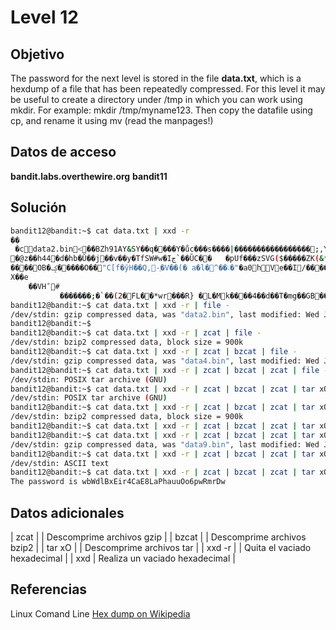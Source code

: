 # Level 12

## Objetivo
The password for the next level is stored in the file **data.txt**, which is a hexdump of a file that has been repeatedly compressed. For this level it may be useful to create a directory under /tmp in which you can work using mkdir. For example: mkdir /tmp/myname123. Then copy the datafile using cp, and rename it using mv (read the manpages!)
## Datos de acceso
**bandit.labs.overthewire.org**
**bandit11**

## Solución

```bash
bandit12@bandit:~$ cat data.txt | xxd -r
��
 �cdata2.bin<��BZh91AY&SY��q����Y�ůc���s����|�����������������;,YA�dz�@�hi�h4dz�=F��CA�4��z��<��z�hy@�=@����@
�@z��h44�d�hb�Ŭ��j��v��y�TfSW#w�Iڃ`��ȔC��   �pUf���zSVG($�����ZK(&*��nkxM�����j�S��$�:|�ہҺ/��[�ӕ�>2���ұ)P�&���>ڗ����~��@��A�xo���3<�
����OB�ݤ�����O��"C[f�ўH��Q,-֤�V��(� a�l�^��˔�"�a0hVe��I/����q%p[��B&
X��e
    ��VHﹰ#
           �������;�`��(2�FL��*wr���R} �L�Mk����4��d��T�mg��GB���--��ĥzE^-�DξT*���ܑN$#-}�9��}<bandit12@bandit:~$
bandit12@bandit:~$ cat data.txt | xxd -r | file -
/dev/stdin: gzip compressed data, was "data2.bin", last modified: Wed Jan 11 19:18:38 2023, max compression, from Unix
bandit12@bandit:~$
bandit12@bandit:~$ cat data.txt | xxd -r | zcat | file -
/dev/stdin: bzip2 compressed data, block size = 900k
bandit12@bandit:~$ cat data.txt | xxd -r | zcat | bzcat | file -
/dev/stdin: gzip compressed data, was "data4.bin", last modified: Wed Jan 11 19:18:38 2023, max compression, from Unix
bandit12@bandit:~$ cat data.txt | xxd -r | zcat | bzcat | zcat | file -
/dev/stdin: POSIX tar archive (GNU)
bandit12@bandit:~$ cat data.txt | xxd -r | zcat | bzcat | zcat | tar xO | file -
/dev/stdin: POSIX tar archive (GNU)
bandit12@bandit:~$ cat data.txt | xxd -r | zcat | bzcat | zcat | tar xO | tar xO | file -
/dev/stdin: bzip2 compressed data, block size = 900k
bandit12@bandit:~$ cat data.txt | xxd -r | zcat | bzcat | zcat | tar xO | tar xO | bzcat | file -                                                                             /dev/stdin: POSIX tar archive (GNU)
bandit12@bandit:~$ cat data.txt | xxd -r | zcat | bzcat | zcat | tar xO | tar xO | bzcat | tar xO | file -
/dev/stdin: gzip compressed data, was "data9.bin", last modified: Wed Jan 11 19:18:38 2023, max compression, from Unix
bandit12@bandit:~$ cat data.txt | xxd -r | zcat | bzcat | zcat | tar xO | tar xO | bzcat | tar xO | zcat | file -
/dev/stdin: ASCII text
bandit12@bandit:~$ cat data.txt | xxd -r | zcat | bzcat | zcat | tar xO | tar xO | bzcat | tar xO | zcat
The password is wbWdlBxEir4CaE8LaPhauuOo6pwRmrDw
```
## Datos adicionales
| zcat | | Descomprime archivos gzip |
| bzcat | | Descomprime archivos bzip2 |
| tar xO | | Descomprime archivos tar |
| xxd -r | | Quita el vaciado hexadecimal |
| xxd | Realiza un vaciado hexadecimal |
## Referencias
Linux Comand Line
[Hex dump on Wikipedia](https://en.wikipedia.org/wiki/Hex_dump)